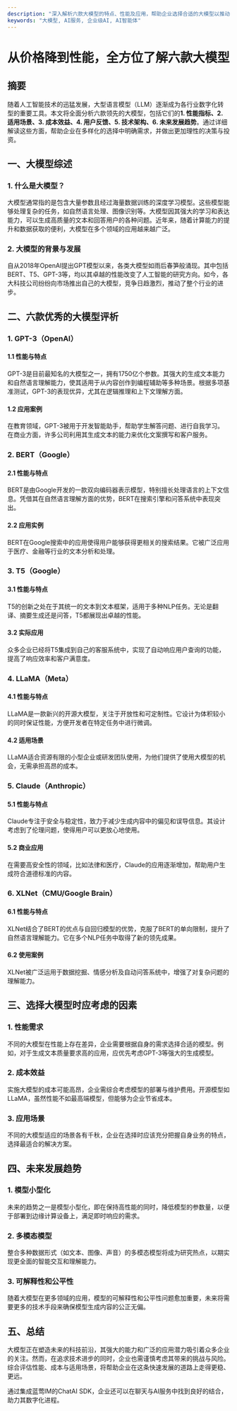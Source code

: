 ```yaml
---
description: "深入解析六款大模型的特点、性能及应用，帮助企业选择合适的大模型以推动业务发展。"
keywords: "大模型, AI服务, 企业级AI, AI智能体"
---
```

# 从价格降到性能，全方位了解六款大模型

## 摘要

随着人工智能技术的迅猛发展，大型语言模型（LLM）逐渐成为各行业数字化转型的重要工具。本文将全面分析六款领先的大模型，包括它们的**1. 性能指标、2. 适用场景、3. 成本效益、4. 用户反馈、5. 技术架构、6. 未来发展趋势**。通过详细解读这些方面，帮助企业在多样化的选择中明确需求，并做出更加理性的决策与投资。

## 一、大模型综述

### 1. 什么是大模型？

大模型通常指的是包含大量参数且经过海量数据训练的深度学习模型。这些模型能够处理复杂的任务，如自然语言处理、图像识别等。大模型因其强大的学习和表达能力，可以生成高质量的文本和回答用户的各种问题。近年来，随着计算能力的提升和数据获取的便利，大模型在多个领域的应用越来越广泛。

### 2. 大模型的背景与发展

自从2018年OpenAI提出GPT模型以来，各类大模型如雨后春笋般涌现。其中包括BERT、T5、GPT-3等，均以其卓越的性能改变了人工智能的研究方向。如今，各大科技公司纷纷向市场推出自己的大模型，竞争日趋激烈，推动了整个行业的进步。

## 二、六款优秀的大模型评析

### 1. GPT-3（OpenAI）

#### 1.1 性能与特点

GPT-3是目前最知名的大模型之一，拥有1750亿个参数。其强大的生成文本能力和自然语言理解能力，使其适用于从内容创作到编程辅助等多种场景。根据多项基准测试，GPT-3的表现优异，尤其在逻辑推理和上下文理解方面。

#### 1.2 应用案例

在教育领域，GPT-3被用于开发智能助手，帮助学生解答问题、进行自我学习。在商业方面，许多公司利用其生成文本的能力来优化文案撰写和客户服务。

### 2. BERT（Google）

#### 2.1 性能与特点

BERT是由Google开发的一款双向编码器表示模型，特别擅长处理语言的上下文信息。凭借其在自然语言理解方面的优势，BERT在搜索引擎和问答系统中表现突出。

#### 2.2 应用实例

BERT在Google搜索中的应用使得用户能够获得更相关的搜索结果。它被广泛应用于医疗、金融等行业的文本分析和处理。

### 3. T5（Google）

#### 3.1 性能与特点

T5的创新之处在于其统一的文本到文本框架，适用于多种NLP任务。无论是翻译、摘要生成还是问答，T5都展现出卓越的性能。

#### 3.2 实际应用

众多企业已经将T5集成到自己的客服系统中，实现了自动响应用户查询的功能，提高了响应效率和客户满意度。

### 4. LLaMA（Meta）

#### 4.1 性能与特点

LLaMA是一款新兴的开源大模型，关注于开放性和可定制性。它设计为体积较小的同时保证性能，方便开发者在特定任务中进行微调。

#### 4.2 适用场景

LLaMA适合资源有限的小型企业或研发团队使用，为他们提供了使用大模型的机会，无需承担高昂的成本。

### 5. Claude（Anthropic）

#### 5.1 性能与特点

Claude专注于安全与稳定性，致力于减少生成内容中的偏见和误导信息。其设计考虑到了伦理问题，使得用户可以更放心地使用。

#### 5.2 商业应用

在需要高安全性的领域，比如法律和医疗，Claude的应用逐渐增加，帮助用户生成符合道德标准的内容。

### 6. XLNet（CMU/Google Brain）

#### 6.1 性能与特点

XLNet结合了BERT的优点与自回归模型的优势，克服了BERT的单向限制，提升了自然语言理解能力。它在多个NLP任务中取得了新的领先成果。

#### 6.2 使用案例

XLNet被广泛运用于数据挖掘、情感分析及自动问答系统中，增强了对复杂问题的理解能力。

## 三、选择大模型时应考虑的因素

### 1. 性能需求

不同的大模型在性能上存在差异，企业需要根据自身的需求选择合适的模型。例如，对于生成文本质量要求高的应用，应优先考虑GPT-3等强大的生成模型。

### 2. 成本效益

实施大模型的成本可能高昂，企业需综合考虑模型的部署与维护费用。开源模型如LLaMA，虽然性能不如最高端模型，但能够为企业节省成本。

### 3. 应用场景

不同的大模型适应的场景各有千秋，企业在选择时应该充分把握自身业务的特点，选择最适合的解决方案。

## 四、未来发展趋势

### 1. 模型小型化

未来的趋势之一是模型小型化，即在保持高性能的同时，降低模型的参数量，以便于部署到边缘计算设备上，满足即时响应的需求。

### 2. 多模态模型

整合多种数据形式（如文本、图像、声音）的多模态模型将成为研究热点，以期实现更全面的智能交互和理解能力。

### 3. 可解释性和公平性

随着大模型在更多领域的应用，模型的可解释性和公平性问题愈加重要，未来将需要更多的技术手段来确保模型生成内容的公正无偏。

## 五、总结

大模型正在塑造未来的科技前沿，其强大的能力和广泛的应用潜力吸引着众多企业的关注。然而，在追求技术进步的同时，企业也需谨慎考虑其带来的挑战与风险。综合评估性能、成本与适用场景，将帮助企业在这条快速发展的道路上走得更稳、更远。

通过集成蓝莺IM的ChatAI SDK，企业还可以在聊天与AI服务中找到良好的结合，助力其数字化进程。
